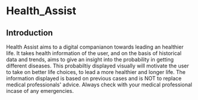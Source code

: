 # Health_Assist

## Introduction
Health Assist aims to a digital companianon towards leading an healthier life. It takes health information of the user, and on the basis of historical data and trends, aims to give an insight into the probability in getting different diseases. This probabiltiy displayed visually will motivate the user to take on better life choices, to lead a more healthier and longer life. The information displayed is based on previous cases and is NOT to replace medical professionals' advice. Always check with your medical professional incase of any emergencies. 

#
